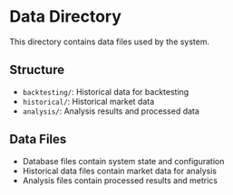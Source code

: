 # Data Directory

This directory contains data files used by the system.

## Structure
- `backtesting/`: Historical data for backtesting
- `historical/`: Historical market data
- `analysis/`: Analysis results and processed data

## Data Files
- Database files contain system state and configuration
- Historical data files contain market data for analysis
- Analysis files contain processed results and metrics
